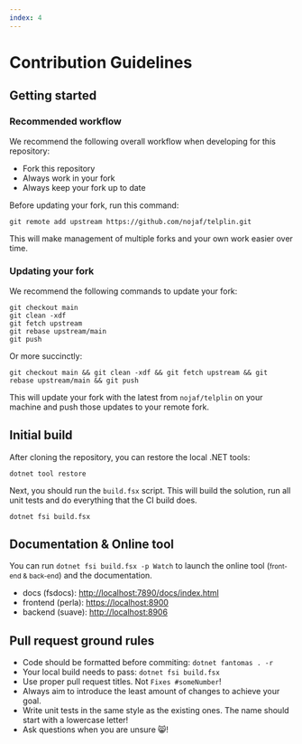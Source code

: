 ```yaml
---
index: 4
---
```

# Contribution Guidelines

## Getting started

### Recommended workflow

We recommend the following overall workflow when developing for this repository:

* Fork this repository
* Always work in your fork
* Always keep your fork up to date

Before updating your fork, run this command:

```shell
git remote add upstream https://github.com/nojaf/telplin.git
```

This will make management of multiple forks and your own work easier over time.

### Updating your fork

We recommend the following commands to update your fork:

```shell
git checkout main
git clean -xdf
git fetch upstream
git rebase upstream/main
git push
```

Or more succinctly:

```shell
git checkout main && git clean -xdf && git fetch upstream && git rebase upstream/main && git push
```

This will update your fork with the latest from `nojaf/telplin` on your machine and push those updates to your remote fork.

## Initial build

After cloning the repository, you can restore the local .NET tools:

```shell
dotnet tool restore
```

Next, you should run the `build.fsx` script.
This will build the solution, run all unit tests and do everything that the CI build does.

```shell
dotnet fsi build.fsx
```

## Documentation &amp; Online tool

You can run `dotnet fsi build.fsx -p Watch` to launch the online tool (<small>front-end &amp; back-end</small>) and the documentation.

* docs (fsdocs): [http://localhost:7890/docs/index.html](http://localhost:7890/docs/index.html)
* frontend (perla): [https://localhost:8900](https://localhost:8900)
* backend (suave): [http://localhost:8906](http://localhost:8906)

## Pull request ground rules

* Code should be formatted before commiting: `dotnet fantomas . -r`
* Your local build needs to pass: `dotnet fsi build.fsx`
* Use proper pull request titles. Not `Fixes #someNumber`!
* Always aim to introduce the least amount of changes to achieve your goal.
* Write unit tests in the same style as the existing ones. The name should start with a lowercase letter!
* Ask questions when you are unsure 😸!

<tp-nav previous="./technical-overview.html"></tp-nav>